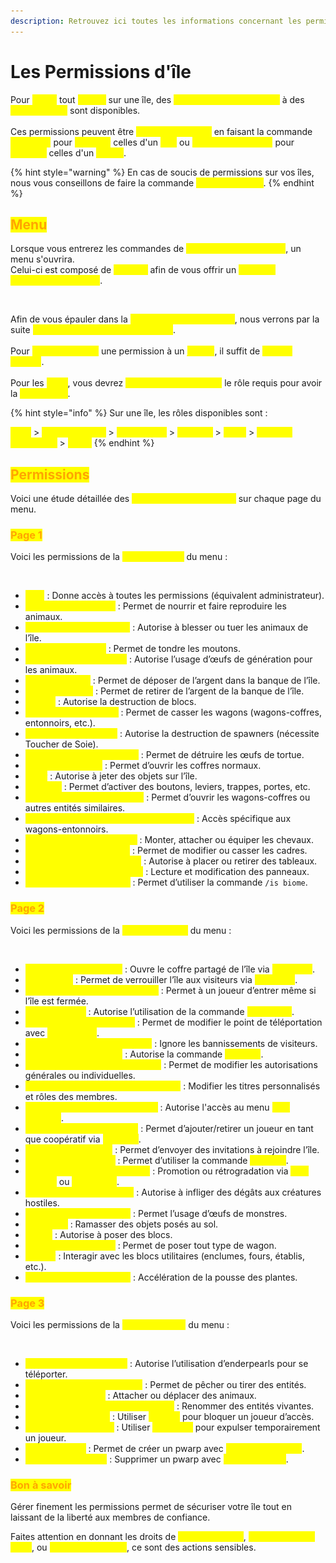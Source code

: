 ```yaml
---
description: Retrouvez ici toutes les informations concernant les permissions d'île
---
```


# Les Permissions d'île

Pour <mark style="color:yellow;">**éviter**</mark> tout <mark style="color:yellow;">**soucis**</mark> sur une île, des <mark style="color:yellow;">**permissions assignables**</mark> à des <mark style="color:yellow;">**rôles/joueurs**</mark> sont disponibles.\
\
Ces permissions peuvent être <mark style="color:yellow;">**gérées/modifiées**</mark> en faisant la commande <mark style="color:yellow;">**`/is perms`**</mark> pour <mark style="color:yellow;">**modifier**</mark> celles d'un <mark style="color:yellow;">**rôle**</mark> ou <mark style="color:yellow;">**`/is perms [Pseudo]`**</mark> pour <mark style="color:yellow;">**modifier**</mark> celles d'un <mark style="color:yellow;">**joueur**</mark>.

{% hint style="warning" %}
En cas de soucis de permissions sur vos îles, nous vous conseillons de faire la commande <mark style="color:yellow;">**`/is perms reset`**</mark>.
{% endhint %}

## <mark style="color:orange;">Menu</mark>

Lorsque vous entrerez les commandes de <mark style="color:yellow;">**gestion de permissions**</mark>, un menu s'ouvrira.\
Celui-ci est composé de <mark style="color:yellow;">**3 pages**</mark> afin de vous offrir un <mark style="color:yellow;">**panel de permissions complet**</mark>.

<figure><img src="../../.gitbook/assets/Capture d’écran 2025-07-21 à 16.24.40.png" alt=""><figcaption></figcaption></figure>

Afin de vous épauler dans la <mark style="color:yellow;">**gestion des permissions**</mark>, nous verrons par la suite <mark style="color:yellow;">**la liste de celles-ci et leurs effets**</mark>.\
\
Pour <mark style="color:yellow;">**assigner/retirer**</mark> une permission à un <mark style="color:yellow;">**joueur**</mark>, il suffit de <mark style="color:yellow;">**cliquer dessus**</mark>.\
\
Pour les <mark style="color:yellow;">**rôles**</mark>, vous devrez <mark style="color:yellow;">**augmenter (Clic-Droit)**</mark> le rôle requis pour avoir la <mark style="color:yellow;">**permission**</mark>.

{% hint style="info" %}
Sur une île, les rôles disponibles sont :

<mark style="color:yellow;">**Chef**</mark> > <mark style="color:yellow;">**Administrateur**</mark> > <mark style="color:yellow;">**Modérateur**</mark> > <mark style="color:yellow;">**Membre**</mark> > <mark style="color:yellow;">**Coop**</mark> > <mark style="color:yellow;">**Membre temporaire**</mark> > <mark style="color:yellow;">**Invité**</mark>
{% endhint %}

## <mark style="color:orange;">Permissions</mark>

Voici une étude détaillée des <mark style="color:yellow;">**permissions disponibles**</mark> sur chaque page du menu.

### <mark style="color:orange;">Page 1</mark>

Voici les permissions de la <mark style="color:yellow;">**première page**</mark> du menu :

<figure><img src="../../.gitbook/assets/Capture d’écran 2025-07-21 à 17.01.48.png" alt=""><figcaption></figcaption></figure>

* <mark style="color:yellow;">**Tout**</mark> : Donne accès à toutes les permissions (équivalent administrateur).
* <mark style="color:yellow;">**Élevage des animaux**</mark> : Permet de nourrir et faire reproduire les animaux.
* <mark style="color:yellow;">**Dommages aux animaux**</mark> : Autorise à blesser ou tuer les animaux de l’île.
* <mark style="color:yellow;">**Tonte des animaux**</mark> : Permet de tondre les moutons.
* <mark style="color:yellow;">**Apparition des animaux**</mark> : Autorise l’usage d’œufs de génération pour les animaux.
* <mark style="color:yellow;">**Dépôt bancaire**</mark> : Permet de déposer de l’argent dans la banque de l’île.
* <mark style="color:yellow;">**Retrait bancaire**</mark> : Permet de retirer de l’argent de la banque de l’île.
* <mark style="color:yellow;">**Casser**</mark> : Autorise la destruction de blocs.
* <mark style="color:yellow;">**Casser des minecarts**</mark> : Permet de casser les wagons (wagons-coffres, entonnoirs, etc.).
* <mark style="color:yellow;">**Casser des spawners**</mark> : Autorise la destruction de spawners (nécessite Toucher de Soie).
* <mark style="color:yellow;">**Casser des œufs de tortue**</mark> : Permet de détruire les œufs de tortue.
* <mark style="color:yellow;">**Accès aux coffres**</mark> : Permet d’ouvrir les coffres normaux.
* <mark style="color:yellow;">**Jeter**</mark> : Autorise à jeter des objets sur l’île.
* <mark style="color:yellow;">**Interagir**</mark> : Permet d’activer des boutons, leviers, trappes, portes, etc.
* <mark style="color:yellow;">**Interagir avec les minecarts**</mark> : Permet d’ouvrir les wagons-coffres ou autres entités similaires.
* <mark style="color:yellow;">**Interagir avec les minecarts à entonnoir**</mark> : Accès spécifique aux wagons-entonnoirs.
* <mark style="color:yellow;">**Interagir avec les chevaux**</mark> : Monter, attacher ou équiper les chevaux.
* <mark style="color:yellow;">**Interagir avec les cadres**</mark> : Permet de modifier ou casser les cadres.
* <mark style="color:yellow;">**Interagir avec les peintures**</mark> : Autorise à placer ou retirer des tableaux.
* <mark style="color:yellow;">**Interagir avec les panneaux**</mark> : Lecture et modification des panneaux.
* <mark style="color:yellow;">**Changer le biome de l’île**</mark> : Permet d’utiliser la commande `/is biome`.

### <mark style="color:orange;">Page 2</mark>

Voici les permissions de la <mark style="color:yellow;">**deuxième page**</mark> du menu :

<figure><img src="../../.gitbook/assets/Capture d’écran 2025-07-21 à 17.22.09.png" alt=""><figcaption></figcaption></figure>

* <mark style="color:yellow;">**Accès au coffre de l’île**</mark> : Ouvre le coffre partagé de l’île via <mark style="color:yellow;">**`/is chest`**</mark>.
* <mark style="color:yellow;">**Fermer l’île**</mark> : Permet de verrouiller l’île aux visiteurs via <mark style="color:yellow;">**`/is close`**</mark>.
* <mark style="color:yellow;">**Contourner la fermeture de l’île**</mark> : Permet à un joueur d’entrer même si l’île est fermée.
* <mark style="color:yellow;">**Dissoudre l’île**</mark> : Autorise l’utilisation de la commande <mark style="color:yellow;">**`/is delete`**</mark>.
* <mark style="color:yellow;">**Changer la maison de l’île**</mark> : Permet de modifier le point de téléportation avec <mark style="color:yellow;">**`/is sethome`**</mark>.
* <mark style="color:yellow;">**Contourner l’exclusion de l’île**</mark> : Ignore les bannissements de visiteurs.
* <mark style="color:yellow;">**Changer le nom de l’île**</mark> : Autorise la commande <mark style="color:yellow;">**`/is name`**</mark>.
* <mark style="color:yellow;">**Changer les permissions de l’île**</mark> : Permet de modifier les autorisations générales ou individuelles.
* <mark style="color:yellow;">**Changer les noms et les rôles de l’île**</mark> : Modifier les titres personnalisés et rôles des membres.
* <mark style="color:yellow;">**Changer les paramètres de l’île**</mark> : Autorise l'accès au menu <mark style="color:yellow;">**`/is settings`**</mark>.
* <mark style="color:yellow;">**Coopération des membres**</mark> : Permet d’ajouter/retirer un joueur en tant que coopératif via <mark style="color:yellow;">**`/is coop`**</mark>.
* <mark style="color:yellow;">**Inviter des membres**</mark> : Permet d’envoyer des invitations à rejoindre l’île.
* <mark style="color:yellow;">**Éjecter des membres**</mark> : Permet d’utiliser la commande <mark style="color:yellow;">**`/is kick`**</mark>.
* <mark style="color:yellow;">**Changer le rôle des membres**</mark> : Promotion ou rétrogradation via <mark style="color:yellow;">**`/is promote`**</mark> ou <mark style="color:yellow;">**`/is demote`**</mark>.
* <mark style="color:yellow;">**Dommages aux monstres**</mark> : Autorise à infliger des dégâts aux créatures hostiles.
* <mark style="color:yellow;">**Apparition des monstres**</mark> : Permet l’usage d’œufs de monstres.
* <mark style="color:yellow;">**Ramasser**</mark> : Ramasser des objets posés au sol.
* <mark style="color:yellow;">**Placer**</mark> : Autorise à poser des blocs.
* <mark style="color:yellow;">**Placer des minecarts**</mark> : Permet de poser tout type de wagon.
* <mark style="color:yellow;">**Utiliser**</mark> : Interagir avec les blocs utilitaires (enclumes, fours, établis, etc.).
* <mark style="color:yellow;">**Utiliser de la poudre d’os**</mark> : Accélération de la pousse des plantes.

### <mark style="color:orange;">Page 3</mark>

Voici les permissions de la <mark style="color:yellow;">**troisième page**</mark> du menu :

<figure><img src="../../.gitbook/assets/Capture d’écran 2025-07-21 à 17.31.21.png" alt=""><figcaption></figcaption></figure>

* <mark style="color:yellow;">**Utiliser des enderpearls**</mark> : Autorise l’utilisation d’enderpearls pour se téléporter.
* <mark style="color:yellow;">**Utiliser des cannes à pêche**</mark> : Permet de pêcher ou tirer des entités.
* <mark style="color:yellow;">**Utiliser des laisses**</mark> : Attacher ou déplacer des animaux.
* <mark style="color:yellow;">**Utiliser des étiquettes (name-tags)**</mark> : Renommer des entités vivantes.
* <mark style="color:yellow;">**Bannir des visiteurs**</mark> : Utiliser <mark style="color:yellow;">**`/is ban`**</mark> pour bloquer un joueur d’accès.
* <mark style="color:yellow;">**Exclure des visiteurs**</mark> : Utiliser <mark style="color:yellow;">**`/is expel`**</mark> pour expulser temporairement un joueur.
* <mark style="color:yellow;">**Créer un warp**</mark> : Permet de créer un pwarp avec <mark style="color:yellow;">**`/is setwarp [Nom]`**</mark>.
* <mark style="color:yellow;">**Supprimer un warp**</mark> : Supprimer un pwarp avec <mark style="color:yellow;">**`/is deletewarp`**</mark>.

### <mark style="color:orange;">Bon à savoir</mark>

Gérer finement les permissions permet de sécuriser votre île tout en laissant de la liberté aux membres de confiance.

Faites attention en donnant les droits de <mark style="color:yellow;">**retrait bancaire**</mark>, <mark style="color:yellow;">**modification de rôles**</mark>, ou <mark style="color:yellow;">**dissolution de l’île**</mark>, ce sont des actions sensibles.
